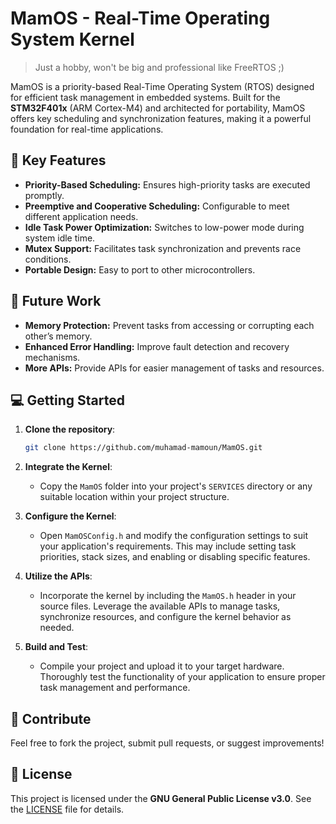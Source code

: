 # MamOS - Real-Time Operating System Kernel
> Just a hobby, won't be big and professional like FreeRTOS ;)


MamOS is a priority-based Real-Time Operating System (RTOS) designed for efficient task management in embedded systems. Built for the **STM32F401x** (ARM Cortex-M4) and architected for portability, MamOS offers key scheduling and synchronization features, making it a powerful foundation for real-time applications.

## 🚀 Key Features  
- **Priority-Based Scheduling:** Ensures high-priority tasks are executed promptly.  
- **Preemptive and Cooperative Scheduling:** Configurable to meet different application needs.  
- **Idle Task Power Optimization:** Switches to low-power mode during system idle time.  
- **Mutex Support:** Facilitates task synchronization and prevents race conditions.  
- **Portable Design:** Easy to port to other microcontrollers.

## 🔧 Future Work  
- **Memory Protection:** Prevent tasks from accessing or corrupting each other’s memory.  
- **Enhanced Error Handling:** Improve fault detection and recovery mechanisms.  
- **More APIs:** Provide APIs for easier management of tasks and resources.  

## 💻 Getting Started  
1. **Clone the repository**:  
   ```bash
   git clone https://github.com/muhamad-mamoun/MamOS.git
   ```
2. **Integrate the Kernel**:
   - Copy the `MamOS` folder into your project's `SERVICES` directory or any suitable location within your project structure.

3. **Configure the Kernel**:
   - Open `MamOSConfig.h` and modify the configuration settings to suit your application's requirements. This may include setting task priorities, stack sizes, and enabling or disabling specific features.

4. **Utilize the APIs**:
   - Incorporate the kernel by including the `MamOS.h` header in your source files. Leverage the available APIs to manage tasks, synchronize resources, and configure the kernel behavior as needed.

5. **Build and Test**:
   - Compile your project and upload it to your target hardware. Thoroughly test the functionality of your application to ensure proper task management and performance.

## 🤝 Contribute  
Feel free to fork the project, submit pull requests, or suggest improvements!

## 📄 License  
This project is licensed under the **GNU General Public License v3.0**. See the [LICENSE](LICENSE) file for details.
